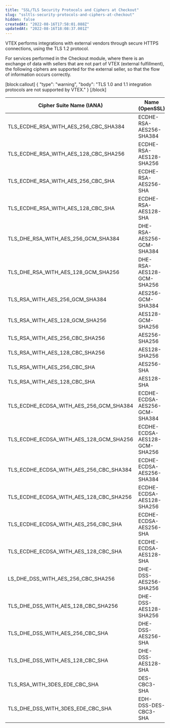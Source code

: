 ```yaml
---
title: "SSL/TLS Security Protocols and Ciphers at Checkout"
slug: "ssltls-security-protocols-and-ciphers-at-checkout"
hidden: false
createdAt: "2022-08-16T17:58:01.088Z"
updatedAt: "2022-08-16T18:08:37.001Z"
---
```

VTEX performs integrations with external vendors through secure HTTPS connections, using the TLS 1.2 protocol.

For services performed in the Checkout module, where there is an exchange of data with sellers that are not part of VTEX (external fulfillment), the following ciphers are supported for the external seller, so that the flow of information occurs correctly.

[block:callout]
{
  "type": "warning",
  "body": "TLS 1.0 and 1.1 integration protocols are not supported by VTEX."
}
[/block]

| Cipher Suite Name (IANA)      | Name (OpenSSL)      |
| ---------- | ---------- |
|   TLS_ECDHE_RSA_WITH_AES_256_CBC_SHA384  |   ECDHE-RSA-AES256-SHA384    |
|   TLS_ECDHE_RSA_WITH_AES_128_CBC_SHA256  |   ECDHE-RSA-AES128-SHA256    |
|   TLS_ECDHE_RSA_WITH_AES_256_CBC_SHA        |   ECDHE-RSA-AES256-SHA          |
|   TLS_ECDHE_RSA_WITH_AES_128_CBC_SHA        |   ECDHE-RSA-AES128-SHA          |
|   TLS_DHE_RSA_WITH_AES_256_GCM_SHA384    |    DHE-RSA-AES256-GCM-SHA384         |
|   TLS_DHE_RSA_WITH_AES_128_GCM_SHA256    |    DHE-RSA-AES128-GCM-SHA256         |
|   TLS_RSA_WITH_AES_256_GCM_SHA384  |   AES256-GCM-SHA384    |
|   TLS_RSA_WITH_AES_128_GCM_SHA256  |   AES128-GCM-SHA256    |
|   TLS_RSA_WITH_AES_256_CBC_SHA256        |   AES256-SHA256          |
|   TLS_RSA_WITH_AES_128_CBC_SHA256       |   AES128-SHA256          |
|   TLS_RSA_WITH_AES_256_CBC_SHA    |    AES256-SHA         |
|   TLS_RSA_WITH_AES_128_CBC_SHA    |    AES128-SHA         |
|   TLS_ECDHE_ECDSA_WITH_AES_256_GCM_SHA384  |   ECDHE-ECDSA-AES256-GCM-SHA384    |
|   TLS_ECDHE_ECDSA_WITH_AES_128_GCM_SHA256  |   ECDHE-ECDSA-AES128-GCM-SHA256    |
|   TLS_ECDHE_ECDSA_WITH_AES_256_CBC_SHA384        |   ECDHE-ECDSA-AES256-SHA384          |
|   TLS_ECDHE_ECDSA_WITH_AES_128_CBC_SHA256       |   ECDHE-ECDSA-AES128-SHA256          |
|   TLS_ECDHE_ECDSA_WITH_AES_256_CBC_SHA    |    ECDHE-ECDSA-AES256-SHA         |
|   TLS_ECDHE_ECDSA_WITH_AES_128_CBC_SHA    |    ECDHE-ECDSA-AES128-SHA         |
|   LS_DHE_DSS_WITH_AES_256_CBC_SHA256  |   DHE-DSS-AES256-SHA256    |
|   TLS_DHE_DSS_WITH_AES_128_CBC_SHA256  |   DHE-DSS-AES128-SHA256    |
|   TLS_DHE_DSS_WITH_AES_256_CBC_SHA        |   DHE-DSS-AES256-SHA          |
|   TLS_DHE_DSS_WITH_AES_128_CBC_SHA       |   DHE-DSS-AES128-SHA          |
|   TLS_RSA_WITH_3DES_EDE_CBC_SHA    |    DES-CBC3-SHA         |
|   TLS_DHE_DSS_WITH_3DES_EDE_CBC_SHA    |    EDH-DSS-DES-CBC3-SHA         |
